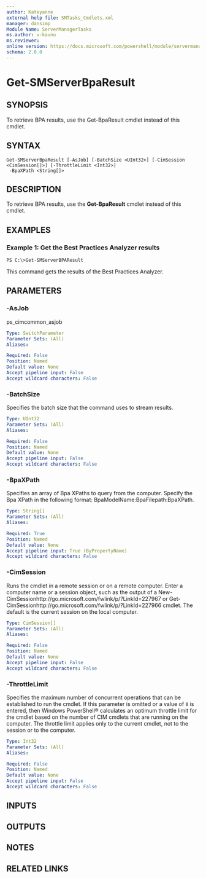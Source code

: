 ```yaml
---
author: Kateyanne
external help file: SMTasks_Cmdlets.xml
manager: dansimp
Module Name: ServerManagerTasks
ms.author: v-kaunu
ms.reviewer: 
online version: https://docs.microsoft.com/powershell/module/servermanagertasks/get-smserverbparesult?view=windowsserver2012-ps&wt.mc_id=ps-gethelp
schema: 2.0.0
---
```


# Get-SMServerBpaResult

## SYNOPSIS
To retrieve BPA results, use the Get-BpaResult cmdlet instead of this cmdlet.

## SYNTAX

```
Get-SMServerBpaResult [-AsJob] [-BatchSize <UInt32>] [-CimSession <CimSession[]>] [-ThrottleLimit <Int32>]
 -BpaXPath <String[]>
```

## DESCRIPTION
To retrieve BPA results, use the **Get-BpaResult** cmdlet instead of this cmdlet.

## EXAMPLES

### Example 1: Get the Best Practices Analyzer results
```
PS C:\>Get-SMServerBPAResult
```

This command gets the results of the Best Practices Analyzer.

## PARAMETERS

### -AsJob
ps_cimcommon_asjob

```yaml
Type: SwitchParameter
Parameter Sets: (All)
Aliases: 

Required: False
Position: Named
Default value: None
Accept pipeline input: False
Accept wildcard characters: False
```

### -BatchSize
Specifies the batch size that the command uses to stream results.

```yaml
Type: UInt32
Parameter Sets: (All)
Aliases: 

Required: False
Position: Named
Default value: None
Accept pipeline input: False
Accept wildcard characters: False
```

### -BpaXPath
Specifies an array of Bpa XPaths to query from the computer.
Specify the Bpa XPath in the following format: BpaModelName:BpaFilepath:BpaXPath.

```yaml
Type: String[]
Parameter Sets: (All)
Aliases: 

Required: True
Position: Named
Default value: None
Accept pipeline input: True (ByPropertyName)
Accept wildcard characters: False
```

### -CimSession
Runs the cmdlet in a remote session or on a remote computer.
Enter a computer name or a session object, such as the output of a New-CimSessionhttp://go.microsoft.com/fwlink/p/?LinkId=227967 or Get-CimSessionhttp://go.microsoft.com/fwlink/p/?LinkId=227966 cmdlet.
The default is the current session on the local computer.

```yaml
Type: CimSession[]
Parameter Sets: (All)
Aliases: 

Required: False
Position: Named
Default value: None
Accept pipeline input: False
Accept wildcard characters: False
```

### -ThrottleLimit
Specifies the maximum number of concurrent operations that can be established to run the cmdlet.
If this parameter is omitted or a value of `0` is entered, then Windows PowerShell® calculates an optimum throttle limit for the cmdlet based on the number of CIM cmdlets that are running on the computer.
The throttle limit applies only to the current cmdlet, not to the session or to the computer.

```yaml
Type: Int32
Parameter Sets: (All)
Aliases: 

Required: False
Position: Named
Default value: None
Accept pipeline input: False
Accept wildcard characters: False
```

## INPUTS

## OUTPUTS

## NOTES

## RELATED LINKS

